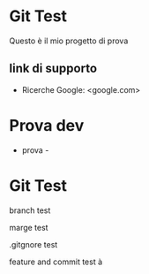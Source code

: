 # Git Test

Questo è il mio progetto di prova
## link di supporto

- Ricerche Google: <google.com>

# Prova dev
- prova -

# Git Test

branch test

marge test

.gitgnore test

feature and commit test
à


